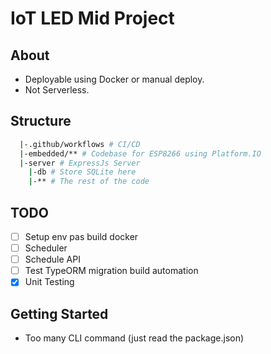 # IoT LED Mid Project

## About
- Deployable using Docker or manual deploy.
- Not Serverless.

## Structure
```bash
  |-.github/workflows # CI/CD
  |-embedded/** # Codebase for ESP8266 using Platform.IO
  |-server # ExpressJs Server
    |-db # Store SQLite here
    |-** # The rest of the code
```

## TODO
- [ ] Setup env pas build docker
- [ ] Scheduler
- [ ] Schedule API
- [ ] Test TypeORM migration build automation
- [x] Unit Testing

## Getting Started
- Too many CLI command (just read the package.json)